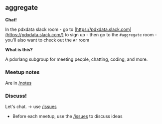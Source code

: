 ## aggregate

<!-- [![Join the chat at https://gitter.im/pdxrlang/aggregate](https://badges.gitter.im/pdxrlang/aggregate.svg)](https://gitter.im/pdxrlang/aggregate?utm_source=badge&utm_medium=badge&utm_campaign=pr-badge&utm_content=badge) -->

__Chat!__ 

In the pdxdata slack room - go to [https://pdxdata.slack.com](https://pdxdata.slack.com/) to sign up - then go to the `#aggregate` room - you'll also want to check out the `#r` room

__What is this?__

A pdxrlang subgroup for meeting people, chatting, coding, and more.

### Meetup notes

Are in [/notes](notes)

### Discuss!

Let's chat. -> use [/issues][is]

* Before each meetup, use the [/issues][is] to discuss ideas

[is]: https://github.com/pdxrlang/aggregate/issues
